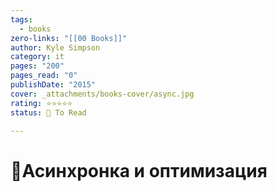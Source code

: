 ```yaml
---
tags:
  - books
zero-links: "[[00 Books]]"
author: Kyle Simpson
category: it
pages: "200"
pages_read: "0"
publishDate: "2015"
cover: _attachments/books-cover/async.jpg
rating: ⭐⭐⭐⭐⭐
status: 🔷 To Read

---
```

# 📔Асинхронка и оптимизация